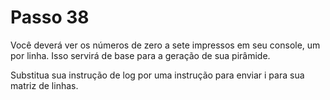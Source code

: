 # Passo 38

Você deverá ver os números de zero a sete impressos em seu console, um por linha. Isso servirá de base para a geração de sua pirâmide.

Substitua sua instrução de log por uma instrução para enviar i para sua matriz de linhas.